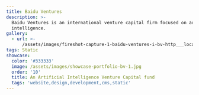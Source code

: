 ```yaml
---
title: Baidu Ventures
description: >-
  Baidu Ventures is an international venture capital firm focused on artificial
  intelligence.
gallery:
  - url: >-
      /assets/images/fireshot-capture-1-baidu-ventures-i-bv-http___localhost_8001_en_.png
tags: Static
showcase:
  color: '#333333'
  image: /assets/images/showcase-portfolio-bv-1.jpg
  order: '10'
  title: An Artificial Intelligence Venture Capital fund
  tags: 'website,design,development,cms,static'
---
```


